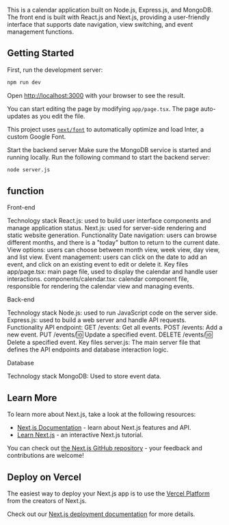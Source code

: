 This is a calendar application built on Node.js, Express.js, and MongoDB. The front end is built with React.js and Next.js, providing a user-friendly interface that supports date navigation, view switching, and event management functions.

## Getting Started

First, run the development server:

```bash
npm run dev
```

Open [http://localhost:3000](http://localhost:3000) with your browser to see the result.

You can start editing the page by modifying `app/page.tsx`. The page auto-updates as you edit the file.

This project uses [`next/font`](https://nextjs.org/docs/basic-features/font-optimization) to automatically optimize and load Inter, a custom Google Font.

Start the backend server
Make sure the MongoDB service is started and running locally. Run the following command to start the backend server:

```bash
node server.js
```
## function

Front-end

Technology stack
React.js: used to build user interface components and manage application status.
Next.js: used for server-side rendering and static website generation.
Functionality
Date navigation: users can browse different months, and there is a "today" button to return to the current date.
View options: users can choose between month view, week view, day view, and list view.
Event management: users can click on the date to add an event, and click on an existing event to edit or delete it.
Key files
app/page.tsx: main page file, used to display the calendar and handle user interactions.
components/calendar.tsx: calendar component file, responsible for rendering the calendar view and managing events.

Back-end

Technology stack
Node.js: used to run JavaScript code on the server side.
Express.js: used to build a web server and handle API requests.
Functionality
API endpoint:
GET /events: Get all events.
POST /events: Add a new event.
PUT /events/:id: Update a specified event.
DELETE /events/:id: Delete a specified event.
Key files
server.js: The main server file that defines the API endpoints and database interaction logic.

Database

Technology stack
MongoDB: Used to store event data.


## Learn More

To learn more about Next.js, take a look at the following resources:

- [Next.js Documentation](https://nextjs.org/docs) - learn about Next.js features and API.
- [Learn Next.js](https://nextjs.org/learn) - an interactive Next.js tutorial.

You can check out [the Next.js GitHub repository](https://github.com/vercel/next.js/) - your feedback and contributions are welcome!

## Deploy on Vercel

The easiest way to deploy your Next.js app is to use the [Vercel Platform](https://vercel.com/new?utm_medium=default-template&filter=next.js&utm_source=create-next-app&utm_campaign=create-next-app-readme) from the creators of Next.js.

Check out our [Next.js deployment documentation](https://nextjs.org/docs/deployment) for more details.
